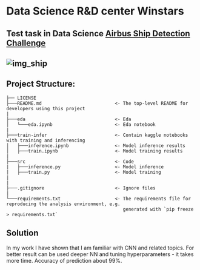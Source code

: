 # Data Science R&D center Winstars

## Test task in Data Science [Airbus Ship Detection Challenge](https://www.kaggle.com/c/airbus-ship-detection)

## ![img_ship](https://encrypted-tbn0.gstatic.com/images?q=tbn:ANd9GcSoknUBpPgSqMCwahq_I8rKBAO88uhg4yvIXw&usqp=CAU)

## Project Structure:

```
├── LICENSE
├───README.md                           <- The top-level README for developers using this project
|
├───eda                                 <- Eda
│   └───eda.ipynb                       <- Eda notebook
|
├───train-infer                         <- Contain kaggle notebooks with training and inferencing
│   ├───inference.ipynb                 <- Model inference results
│   ├───train.ipynb                     <- Model training results
|
├───src                                 <- Code
|   ├───inference.py                    <- Model inference
|   ├───train.py                        <- Model training
|
|
├───.gitignore                          <- Ignore files
|
└───requirements.txt                    <- The requirements file for reproducing the analysis environment, e.g.
                                           generated with `pip freeze > requirements.txt`
```

## Solution

In my work I have shown that I am familiar with CNN and related topics. For better result can be used deeper NN and tuning hyperparameters - it takes more time.
Accuracy of prediction about 99%.
